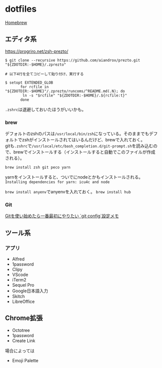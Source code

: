 # dotfiles

[Homebrew](https://brew.sh/index_ja)

## エディタ系

https://progriro.net/zsh-prezto/

```
$ git clone --recursive https://github.com/aiandrox/prezto.git "${ZDOTDIR:-$HOME}/.zprezto"

# 以下4行を全てコピーして貼り付け、実行する

$ setopt EXTENDED_GLOB
	   for rcfile in "${ZDOTDIR:-$HOME}"/.zprezto/runcoms/^README.md(.N); do
 		ln -s "$rcfile" "${ZDOTDIR:-$HOME}/.${rcfile:t}"
	   done
```

`.zshrc`は退避しておいたほうがいいかも。

### brew

デフォルトのzshのパスは`/usr/local/bin/zsh`になっている。そのままでもデフォルトでzshがインストールされてはいるんだけど、brewで入れておく。  
gitも`.zshrc`で`/usr/local/etc/bash_completion.d/git-prompt.sh`を読み込むので、brewでインストールする（インストールすると自動でこのファイルが作成される）。

```
brew install zsh git peco yarn
```

yarnをインストールすると、ついでにnodeとかもインストールされる。  
`Installing dependencies for yarn: icu4c and node`

`brew install anyenv`でanyenvを入れておく。
`brew install hub`

### Git

[Gitを使い始めたら一番最初にやりたい \`git config\`設定メモ](https://blog.katsubemakito.net/git/git-config-1st)

## ツール系

### アプリ

- Alfred
- 1password
- Clipy
- VScode
- iTerm2
- Sequel Pro
- Google日本語入力
- Skitch
- LibreOffice

## Chrome拡張

- Octotree
- 1password
- Create Link

場合によっては

- Emoji Palette
